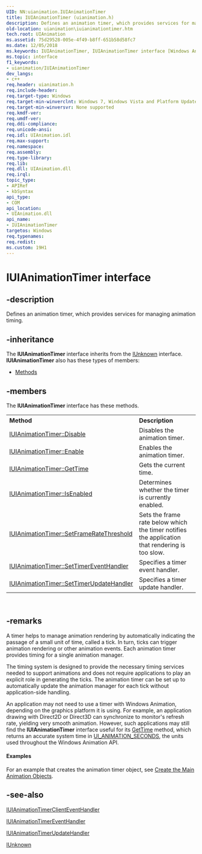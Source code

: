 ```yaml
---
UID: NN:uianimation.IUIAnimationTimer
title: IUIAnimationTimer (uianimation.h)
description: Defines an animation timer, which provides services for managing animation timing.
old-location: uianimation\iuianimationtimer.htm
tech.root: UIAnimation
ms.assetid: 75d29528-005e-4f49-b8ff-651b58d58fc7
ms.date: 12/05/2018
ms.keywords: IUIAnimationTimer, IUIAnimationTimer interface [Windows Animation], IUIAnimationTimer interface [Windows Animation],described, uianimation.iuianimationtimer, uianimation/IUIAnimationTimer
ms.topic: interface
f1_keywords:
- uianimation/IUIAnimationTimer
dev_langs:
- c++
req.header: uianimation.h
req.include-header: 
req.target-type: Windows
req.target-min-winverclnt: Windows 7, Windows Vista and Platform Update for Windows Vista [desktop apps \| UWP apps]
req.target-min-winversvr: None supported
req.kmdf-ver: 
req.umdf-ver: 
req.ddi-compliance: 
req.unicode-ansi: 
req.idl: UIAnimation.idl
req.max-support: 
req.namespace: 
req.assembly: 
req.type-library: 
req.lib: 
req.dll: UIAnimation.dll
req.irql: 
topic_type:
- APIRef
- kbSyntax
api_type:
- COM
api_location:
- UIAnimation.dll
api_name:
- IUIAnimationTimer
targetos: Windows
req.typenames: 
req.redist: 
ms.custom: 19H1
---
```


# IUIAnimationTimer interface


## -description


Defines an animation timer, which provides services for managing animation timing.


## -inheritance

The <b xmlns:loc="http://microsoft.com/wdcml/l10n">IUIAnimationTimer</b> interface inherits from the <a href="https://docs.microsoft.com/windows/desktop/api/unknwn/nn-unknwn-iunknown">IUnknown</a> interface. <b>IUIAnimationTimer</b> also has these types of members:
<ul>
<li><a href="https://docs.microsoft.com/">Methods</a></li>
</ul>

## -members

The <b>IUIAnimationTimer</b> interface has these methods.
<table class="members" id="memberListMethods">
<tr>
<th align="left" width="37%">Method</th>
<th align="left" width="63%">Description</th>
</tr>
<tr data="declared;">
<td align="left" width="37%">
<a href="https://docs.microsoft.com/windows/desktop/api/uianimation/nf-uianimation-iuianimationtimer-disable">IUIAnimationTimer::Disable</a>
</td>
<td align="left" width="63%">
Disables the animation timer.

</td>
</tr>
<tr data="declared;">
<td align="left" width="37%">
<a href="https://docs.microsoft.com/windows/desktop/api/uianimation/nf-uianimation-iuianimationtimer-enable">IUIAnimationTimer::Enable</a>
</td>
<td align="left" width="63%">
Enables the animation timer.

</td>
</tr>
<tr data="declared;">
<td align="left" width="37%">
<a href="https://docs.microsoft.com/windows/desktop/api/uianimation/nf-uianimation-iuianimationtimer-gettime">IUIAnimationTimer::GetTime</a>
</td>
<td align="left" width="63%">
Gets the current time.

</td>
</tr>
<tr data="declared;">
<td align="left" width="37%">
<a href="https://docs.microsoft.com/windows/desktop/api/uianimation/nf-uianimation-iuianimationtimer-isenabled">IUIAnimationTimer::IsEnabled</a>
</td>
<td align="left" width="63%">
Determines whether the timer is currently enabled.

</td>
</tr>
<tr data="declared;">
<td align="left" width="37%">
<a href="https://docs.microsoft.com/windows/desktop/api/uianimation/nf-uianimation-iuianimationtimer-setframeratethreshold">IUIAnimationTimer::SetFrameRateThreshold</a>
</td>
<td align="left" width="63%">
Sets the frame rate below which the timer notifies the application that rendering is too slow.

</td>
</tr>
<tr data="declared;">
<td align="left" width="37%">
<a href="https://docs.microsoft.com/windows/desktop/api/uianimation/nf-uianimation-iuianimationtimer-settimereventhandler">IUIAnimationTimer::SetTimerEventHandler</a>
</td>
<td align="left" width="63%">
Specifies a timer event handler.

</td>
</tr>
<tr data="declared;">
<td align="left" width="37%">
<a href="https://docs.microsoft.com/windows/desktop/api/uianimation/nf-uianimation-iuianimationtimer-settimerupdatehandler">IUIAnimationTimer::SetTimerUpdateHandler</a>
</td>
<td align="left" width="63%">
Specifies a timer update handler.

</td>
</tr>
</table> 


## -remarks



A timer helps to manage animation rendering by automatically indicating the passage of a small unit of time, called a tick. In turn, ticks can trigger animation rendering or other animation events. Each animation timer provides timing for a single animation manager.

The timing system is designed to provide the necessary timing services needed to support animations and does not require applications to play an explicit role in generating the ticks. The animation timer can be set up to automatically update the animation manager for each tick without application-side handling.

An application may not need to use a timer with Windows Animation, depending on the graphics platform it is using. For example, an application drawing with Direct2D or Direct3D can synchronize to monitor's refresh rate, yielding very smooth animation. However, such applications may still find the <b>IUIAnimationTimer</b> interface useful for its <a href="https://docs.microsoft.com/windows/desktop/api/uianimation/nf-uianimation-iuianimationtimer-gettime">GetTime</a> method, which returns an accurate system time in <a href="https://docs.microsoft.com/windows/desktop/UIAnimation/ui-animation-seconds">UI_ANIMATION_SECONDS</a>, the units used throughout the Windows Animation API.


#### Examples

For an example that creates the animation timer object, see <a href="https://docs.microsoft.com/windows/desktop/UIAnimation/adding-animation-to-an-application">Create the Main Animation Objects</a>.

<div class="code"></div>



## -see-also




<a href="https://docs.microsoft.com/windows/desktop/api/uianimation/nn-uianimation-iuianimationtimerclienteventhandler">IUIAnimationTimerClientEventHandler</a>



<a href="https://docs.microsoft.com/windows/desktop/api/uianimation/nn-uianimation-iuianimationtimereventhandler">IUIAnimationTimerEventHandler</a>



<a href="https://docs.microsoft.com/windows/desktop/api/uianimation/nn-uianimation-iuianimationtimerupdatehandler">IUIAnimationTimerUpdateHandler</a>



<a href="https://docs.microsoft.com/windows/desktop/api/unknwn/nn-unknwn-iunknown">IUnknown</a>
 

 

